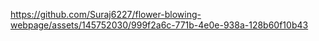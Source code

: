 


https://github.com/Suraj6227/flower-blowing-webpage/assets/145752030/999f2a6c-771b-4e0e-938a-128b60f10b43

